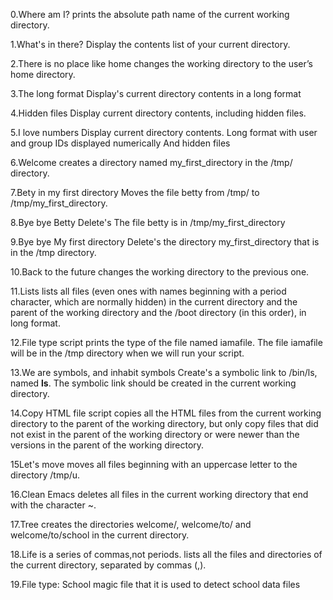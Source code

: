 0.Where am I?
prints the absolute path name of the current working directory.

1.What's in there?
Display the contents list of your current directory.

2.There is no place like home
changes the working directory to the user’s home directory.

3.The long format
Display's current directory contents in a long format

4.Hidden files
Display current directory contents, including hidden files.

5.I love numbers
Display current directory contents.
Long format
with user and group IDs displayed numerically
And hidden files

6.Welcome
creates a directory named my_first_directory in the /tmp/ directory.

7.Bety in my first directory
Moves the file betty from /tmp/ to /tmp/my_first_directory.

8.Bye bye Betty
Delete's The file betty is in /tmp/my_first_directory

9.Bye bye My first directory
Delete's the directory my_first_directory that is in the /tmp directory.

10.Back to the future
changes the working directory to the previous one.

11.Lists
lists all files (even ones with names beginning with a period character, which are normally hidden) in the current directory and the parent of the working directory and the /boot directory (in this order), in long format.

12.File type
script prints the type of the file named iamafile. The file iamafile will be in the /tmp directory when we will run your script.

13.We are symbols, and inhabit symbols
Create's a symbolic link to /bin/ls, named __ls__. The symbolic link should be created in the current working directory.

14.Copy HTML file
script copies all the HTML files from the current working directory to the parent of the working directory, but only copy files that did not exist in the parent of the working directory or were newer than the versions in the parent of the working directory.

15Let's move
moves all files beginning with an uppercase letter to the directory /tmp/u.

16.Clean Emacs
deletes all files in the current working directory that end with the character ~.

17.Tree
 creates the directories welcome/, welcome/to/ and welcome/to/school in the current directory.

18.Life is a series of commas,not periods.
lists all the files and directories of the current directory, separated by commas (,).

19.File type: School
magic file that it is used to detect school data files

